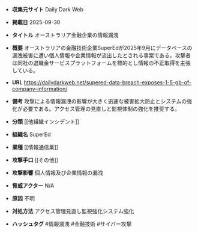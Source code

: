 - **収集元サイト**
Daily Dark Web

- **掲載日**
2025-09-30

- **タイトル**
オーストラリア金融企業の情報漏洩

- **概要**
オーストラリアの金融技術企業SuperEdが2025年9月にデータベースの漏洩被害に遭い個人情報や企業情報が流出したとされる事案である。攻撃者は同社の退職金サービスプラットフォームを標的とし情報の不正取得を主張している。

- **URL**
https://dailydarkweb.net/supered-data-breach-exposes-1-5-gb-of-company-information/

- **備考**
攻撃による情報漏洩の影響が大きく迅速な被害拡大防止とシステムの強化が必要である。アクセス管理の見直しと監視体制の強化を推奨する。

- **分類**
[[他組織インシデント]]

- **組織名**
SuperEd

- **業種**
[[情報通信業]]

- **攻撃手口**
[[その他]]

- **攻撃影響**
個人情報及び企業情報の漏洩

- **脅威アクター**
N/A

- **原因**
不明

- **対処方法**
アクセス管理見直し監視強化システム強化

- **ハッシュタグ**
#情報漏洩 #金融技術 #サイバー攻撃
